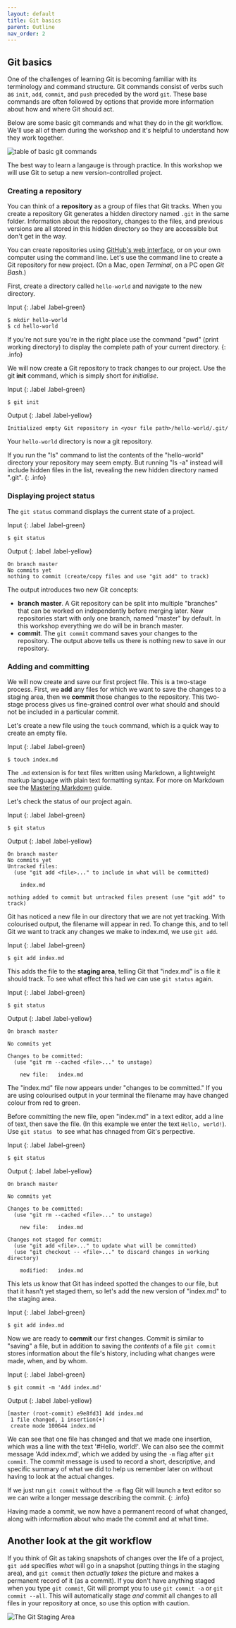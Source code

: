 ```yaml
---
layout: default
title: Git basics
parent: Outline
nav_order: 2
---
```


## Git basics

One of the challenges of learning Git is becoming familiar with its terminology and command structure. Git commands consist of verbs such as `init`, `add`, `commit`, and `push` preceded by the word `git`.  These base commands are often followed by options that provide more information about how and where Git should act.

Below are some basic git commands and what they do in the git workflow. We'll use all of them during the workshop and it's helpful to understand how they work together.



![table of basic git commands](figures/git_command.png)



The best way to learn a langauge is through practice.  In this workshop we will use Git to setup a new version-controlled project.

### Creating a repository

You can think of a **repository** as a group of files that Git tracks.  When you create a repository Git generates a hidden directory named `.git` in the same folder. Information about the repository, changes to the files, and previous versions are all stored in this hidden directory so they are accessible but don't get in the way.

You can create repositories using [GitHub's web interface](https://github.com/new), or on your own computer using the command line.  Let's use the command line to create a Git repository for new project. (On a Mac, open _Terminal_, on a PC open _Git Bash_.)

First, create a directory called `hello-world` and navigate to the new directory.

Input
{: .label .label-green}
~~~
$ mkdir hello-world
$ cd hello-world
~~~

If you're not sure you're in the right place use the command "pwd" (print working directory) to display the complete path of your current directory.
{: .info}

We will now create a Git repository to track changes to our project.  Use the git **init** command,
which is simply short for *initialise*.

Input
{: .label .label-green}
~~~
$ git init
~~~
Output
{: .label .label-yellow}
~~~
Initialized empty Git repository in <your file path>/hello-world/.git/
~~~

Your `hello-world` directory is now a git repository.

If you run the "ls" command to list the contents of the "hello-world"
directory your repository may seem empty.  But running "ls -a" instead will include hidden files in the list, revealing the new hidden directory named ".git".
{: .info}


### Displaying project status

The `git status` command displays the current state of a project.

Input
{: .label .label-green}
~~~
$ git status
~~~

Output
{: .label .label-yellow}
~~~
On branch master
No commits yet
nothing to commit (create/copy files and use "git add" to track)
~~~

The output introduces two new Git concepts:
- **branch master**. A Git repository can be split into multiple "branches" that can be worked on independently before merging later. New repositories start with only one branch, named "master" by default. In this workshop everything we do will be in branch master.
- **commit**. The `git commit` command saves your changes to the repository. The output above tells us there is nothing new to save in our repository.


### Adding and committing

We will now create and save our first project file. This is a two-stage process. First, we **add** any files for which
we want to save the changes to a staging area, then we **commit** those changes to the repository. This two-stage
process gives us fine-grained control over what should and should not be included in a particular commit.

Let's create a new file using the `touch` command, which is a quick way to create an empty file.

Input
{: .label .label-green}
~~~
$ touch index.md
~~~


The `.md` extension is for text files written using Markdown, a lightweight markup language with plain text formatting syntax. For more on Markdown see the [Mastering Markdown](https://guides.github.com/features/mastering-markdown/) guide.

Let's check the status of our project again.

Input
{: .label .label-green}
~~~
$ git status
~~~

Output
{: .label .label-yellow}
~~~
On branch master
No commits yet
Untracked files:
  (use "git add <file>..." to include in what will be committed)

    index.md

nothing added to commit but untracked files present (use "git add" to track)
~~~

Git has noticed a new file in our directory that we are not yet tracking. With colourised
output, the filename will appear in red. To change this, and to tell Git we want to track any changes we make to
index.md, we use `git add`.

Input
{: .label .label-green}
~~~
$ git add index.md
~~~


This adds the file to the **staging area**, telling Git that "index.md" is a file it should track. To see what effect this had we can use `git status` again.

Input
{: .label .label-green}
~~~
$ git status
~~~

Output
{: .label .label-yellow}
~~~
On branch master

No commits yet

Changes to be committed:
  (use "git rm --cached <file>..." to unstage)

    new file:   index.md
~~~


The "index.md" file now appears under "changes to be committed."  If you are using colourised output in your terminal the filename may have changed colour from red to green.

Before committing the new file, open "index.md" in a text editor, add a line of text, then save the file. (In this example we enter the text `Hello, world!`). Use `git status ` to see what has chnaged from Git's perpective.

Input
{: .label .label-green}
~~~
$ git status
~~~

Output
{: .label .label-yellow}
~~~
On branch master

No commits yet

Changes to be committed:
  (use "git rm --cached <file>..." to unstage)

	new file:   index.md

Changes not staged for commit:
  (use "git add <file>..." to update what will be committed)
  (use "git checkout -- <file>..." to discard changes in working directory)

	modified:   index.md
~~~


This lets us know that Git has indeed spotted the changes to our file, but that it hasn't yet staged them, so let's add
the new version of "index.md" to the staging area.

Input
{: .label .label-green}
~~~
$ git add index.md
~~~


Now we are ready to  **commit** our first changes. Commit is similar to "saving" a file, but in addition to saving the _contents_ of a file `git commit` stores information about the file's history, including what changes were made, when, and by whom.

Input
{: .label .label-green}
~~~
$ git commit -m 'Add index.md'
~~~

Output
{: .label .label-yellow}
~~~
[master (root-commit) e9e8fd3] Add index.md
 1 file changed, 1 insertion(+)
 create mode 100644 index.md
~~~


We can see that one file has changed and that we made one insertion, which was a line with the text '#Hello, world!'.
We can also see the commit message 'Add index.md', which we added by using the `-m` flag after `git commit`.
The commit message is used to record a short, descriptive, and specific summary of what we did to help us remember later on without having to look at the actual changes.

If we just run `git commit` without the `-m` flag Git will launch a text editor so we can write a longer message describing the commit.
{: .info}

Having made a commit, we now have a permanent record of what changed,
along with information about who made the commit and at what time.

## Another look at the git workflow

If you think of Git as taking snapshots of changes over the life of a project, `git add` specifies *what* will go in a snapshot (putting things in the staging area), and `git commit` then *actually takes* the picture and makes a permanent record of it (as a commit). If you don't have anything staged when you type `git commit`, Git will prompt you to use `git commit -a` or `git commit --all`.  This will automatically stage *and* commit all changes to all files in your repository at once, so use this option with caution.

![The Git Staging Area](figures/git_staging_area.svg)
